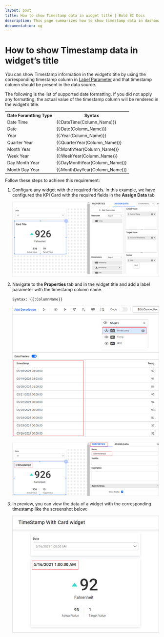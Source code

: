 ```yaml
---
layout: post
title: How to show Timestamp data in widget title | Bold BI Docs
description: This page summarizes how to show timestamp data in dashboard widget's title using label parameter support of Bold BI application with available format types.
documentation: ug
---
```


# How to show Timestamp data in widget’s title

You can show Timestamp information in the widget’s title by using the corresponding timestamp column in [Label Parameter](/visualizing-data/working-with-widgets/configuring-label-parameters/) and that timestamp column should be present in the data source.

The following is the list of supported date formatting. If you did not apply any formatting, the actual value of the timestamp column will be rendered in the widget’s title.

<table>
   <tr>
   <th>Date Foramtting Type</th>
   <th>Syntax</th>
   </tr>
   <td>Date Time</td>
   <td>{{:DateTime(Column_Name)}}</td>
   <tr>
   <td>Date</td>
   <td>{{:Date(Column_Name)}}</td>
   </tr>
   <td>Year</td>
   <td>{{:Year(Column_Name)}}</td>
   </tr>
   <tr>
   <td>Quarter Year</td>
   <td>{{:QuarterYear(Column_Name)}}</td>
   </tr>
   <tr>
   <td>Month Year</td>
   <td>{{:MonthYear(Column_Name)}}</td>
   </tr>
   <tr>
   <td>Week Year</td>
   <td>{{:WeekYear(Column_Name)}}</td>
   </tr>
   <tr>
   <td>Day Month Year</td>
   <td>{{:DayMonthYear(Column_Name)}}</td>
   </tr>
    <td>Month Day Year</td>
   <td>{{:MonthDayYear(Column_Name)}}</td>
   </tr>
   </table>

Follow these steps to achieve this requirement:

1. Configure any widget with the required fields. In this example, we have configured the KPI Card with the required fields in the **Assign Data** tab

    ![Configure KPI Card widget](/static/assets/faq/images/configure-kpi-card-widget.png#max-width=60%)

2. Navigate to the **Properties** tab and in the widget title and add a label parameter with the timestamp column name.

    `Syntax: {{:ColumnName}}`

    ![Timestamp Column in Datasource](/static/assets/faq/images/timestamp-column-in-datasource.png#max-width=60%)

    ![Add Timestamp in Label Parameter](/static/assets/faq/images/add-timestamp-label-parameter.png#max-width=60%)

3. In preview, you can view the data of a widget with the corresponding timestamp like the screenshot below:

    ![KPI Card with Timestamp](/static/assets/faq/images/kpi-card-with-timestamp.png#max-width=50%)